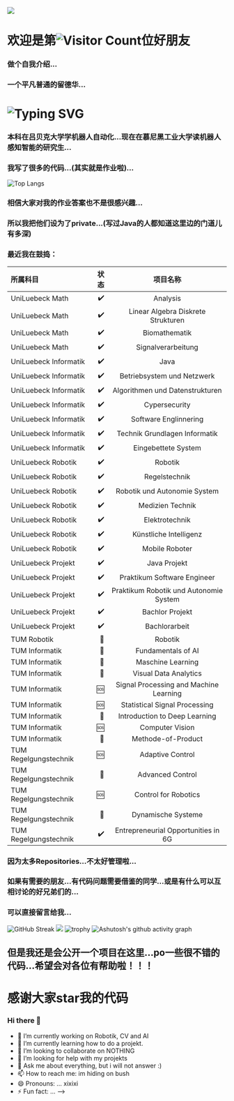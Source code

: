 ![](url)
# 欢迎是第![Visitor Count](https://profile-counter.glitch.me/Euzil/count.svg)位好朋友  
### 做个自我介绍...   
### 一个平凡普通的留德华...  
# ![Typing SVG](https://readme-typing-svg.demolab.com/?lines=自由懒散...不爱学习...;纯纯five...摆烂第一名)
### 本科在吕贝克大学学机器人自动化...现在在慕尼黑工业大学读机器人感知智能的研究生...   
### 我写了很多的代码...(其实就是作业啦)...  
![Top Langs](https://github-readme-stats.vercel.app/api/top-langs/?username=Euzil&layout=compact&theme=tokyonight)  
### 相信大家对我的作业答案也不是很感兴趣...  
### 所以我把他们设为了private...(写过Java的人都知道这里边的门道儿有多深)  
### 最近我在鼓捣：
| 所属科目 | 状态 | 项目名称 |
| :-----| ----: | :----: |
| UniLuebeck Math |:heavy_check_mark:| Analysis |
| UniLuebeck Math |:heavy_check_mark:| Linear Algebra Diskrete Strukturen |
| UniLuebeck Math |:heavy_check_mark:| Biomathematik |
| UniLuebeck Math |:heavy_check_mark:| Signalverarbeitung |
| UniLuebeck Informatik|:heavy_check_mark:| Java |
| UniLuebeck Informatik|:heavy_check_mark:| Betriebsystem und Netzwerk |
| UniLuebeck Informatik|:heavy_check_mark:| Algorithmen und Datenstrukturen |
| UniLuebeck Informatik|:heavy_check_mark:| Cypersecurity |
| UniLuebeck Informatik|:heavy_check_mark:| Software Englinnering |
| UniLuebeck Informatik|:heavy_check_mark:| Technik Grundlagen Informatik |
| UniLuebeck Informatik|:heavy_check_mark:| Eingebettete System |
| UniLuebeck Robotik|:heavy_check_mark:| Robotik |
| UniLuebeck Robotik|:heavy_check_mark:| Regelstechnik |
| UniLuebeck Robotik|:heavy_check_mark:| Robotik und Autonomie System |
| UniLuebeck Robotik|:heavy_check_mark:| Medizien Technik |
| UniLuebeck Robotik|:heavy_check_mark:| Elektrotechnik |
| UniLuebeck Robotik|:heavy_check_mark:| Künstliche Intelligenz |
| UniLuebeck Robotik|:heavy_check_mark:| Mobile Roboter |
| UniLuebeck Projekt|:heavy_check_mark:| Java Projekt |
| UniLuebeck Projekt|:heavy_check_mark:| Praktikum Software Engineer |
| UniLuebeck Projekt|:heavy_check_mark:| Praktikum Robotik und Autonomie System |
| UniLuebeck Projekt|:heavy_check_mark:| Bachlor Projekt |
| UniLuebeck Projekt|:heavy_check_mark:| Bachlorarbeit |
| TUM Robotik| :green_book: | Robotik |
| TUM Informatik| :green_book: | Fundamentals of AI |
| TUM Informatik| :green_book: | Maschine Learning |
| TUM Informatik| :green_book: | Visual Data Analytics |
| TUM Informatik|:sos:| Signal Processing and Machine Learning |
| TUM Informatik|:sos:| Statistical Signal Processing |
| TUM Informatik| :green_book: | Introduction to Deep Learning |
| TUM Informatik|:sos:| Computer Vision |
| TUM Informatik| :green_book: | Methode-of-Product |
| TUM Regelgungstechnik|:sos:| Adaptive Control |
| TUM Regelgungstechnik| :green_book: | Advanced Control |
| TUM Regelgungstechnik|:sos:| Control for Robotics |
| TUM Regelgungstechnik| :green_book: | Dynamische Systeme |
| TUM Regelgungstechnik| :heavy_check_mark: | Entrepreneurial Opportunities in 6G |
### 因为太多Repositories...不太好管理啦...  
### 如果有需要的朋友...有代码问题需要借鉴的同学...或是有什么可以互相讨论的好兄弟们的...  
### 可以直接留言给我...
![GitHub Streak](https://streak-stats.demolab.com/?user=Euzil)
![](https://github-readme-activity-graph.cyclic.app/graph?username=Euzil&theme=dracula)
![trophy](https://github-profile-trophy.vercel.app/?username=Euzil)
![Ashutosh's github activity graph](https://github-readme-activity-graph.vercel.app/graph?username=Euzil)
## 但是我还是会公开一个项目在这里...po一些很不错的代码...希望会对各位有帮助啦！！！
# 感谢大家star我的代码



### Hi there 👋
- 🔭 I’m currently working on Robotik, CV and AI
- 🌱 I’m currently learning how to do a projekt.
- 👯 I’m looking to collaborate on NOTHING
- 🤔 I’m looking for help with my projekts
- 💬 Ask me about everything, but i will not answer :)
- 📫 How to reach me: im hiding on bush
- 😄 Pronouns: ... xixixi 
- ⚡ Fun fact: ...
-->
